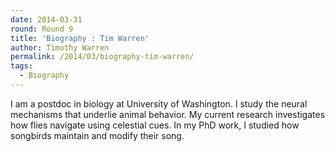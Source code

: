 ```yaml
---
date: 2014-03-31
round: Round 9
title: 'Biography : Tim Warren'
author: Timothy Warren
permalink: /2014/03/biography-tim-warren/
tags:
  - Biography
---
```

I am a postdoc in biology at University of Washington. I study the neural mechanisms that underlie animal behavior. My current research investigates how flies navigate using celestial cues. In my PhD work, I studied how songbirds maintain and modify their song.

&nbsp;
